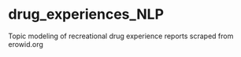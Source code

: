 # drug_experiences_NLP
Topic modeling of recreational drug experience reports scraped from erowid.org
